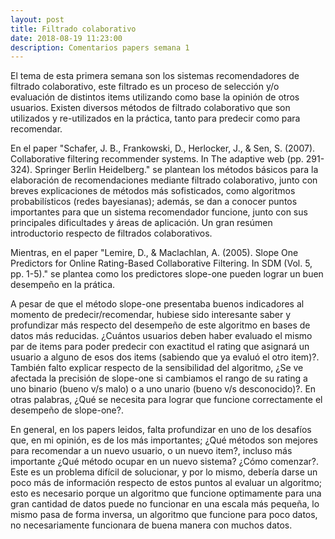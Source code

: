 ```yaml
---
layout: post
title: Filtrado colaborativo
date: 2018-08-19 11:23:00
description: Comentarios papers semana 1
---
```


El tema de esta primera semana son los sistemas recomendadores de filtrado colaborativo, este filtrado es un proceso de selección y/o evaluación de distintos items utilizando como base la opinión de otros usuarios. Existen diversos métodos de filtrado colaborativo que son utilizados y re-utilizados en la práctica, tanto para predecir como para recomendar.

En el paper "Schafer, J. B., Frankowski, D., Herlocker, J., & Sen, S. (2007). Collaborative filtering recommender systems. In The adaptive web (pp. 291-324). Springer Berlin Heidelberg." se plantean los métodos básicos para la elaboración de recomendaciones mediante filtrado colaborativo, junto con breves explicaciones de métodos más sofisticados, como algoritmos probabilísticos (redes bayesianas); además, se dan a conocer puntos importantes para que un sistema recomendador funcione, junto con sus principales dificultades y áreas de aplicación. Un gran resúmen introductorio respecto de filtrados colaborativos.

Mientras, en el paper "Lemire, D., & Maclachlan, A. (2005). Slope One Predictors for Online Rating-Based Collaborative Filtering. In SDM (Vol. 5, pp. 1-5)." se plantea como los predictores slope-one pueden lograr un buen desempeño en la prática.

A pesar de que el método slope-one presentaba buenos indicadores al momento de predecir/recomendar, hubiese sido interesante saber y profundizar más respecto del desempeño de este algoritmo en bases de datos más reducidas. ¿Cuántos usuarios deben haber evaluado el mismo par de items para poder predecir con exactitud el rating que asignará un usuario a alguno de esos dos items (sabiendo que ya evaluó el otro item)?. También falto explicar respecto de la sensibilidad del algoritmo, ¿Se ve afectada la precisión de slope-one si cambiamos el rango de su rating a uno binario (bueno v/s malo) o a uno unario (bueno v/s desconocido)?. En otras palabras, ¿Qué se necesita para lograr que funcione correctamente el desempeño de slope-one?.

En general, en los papers leidos, falta profundizar en uno de los desafíos que, en mi opinión, es de los más importantes; ¿Qué métodos son mejores para recomendar a un nuevo usuario, o un nuevo item?, incluso más importante ¿Qué método ocupar en un nuevo sistema? ¿Cómo comenzar?. Este es un problema difícil de solucionar, y por lo mismo, debería darse un poco más de información respecto de estos puntos al evaluar un algoritmo; esto es necesario porque un algoritmo que funcione optimamente para una gran cantidad de datos puede no funcionar en una escala más pequeña, lo mismo pasa de forma inversa, un algoritmo que funcione para poco datos, no necesariamente funcionara de buena manera con muchos datos.
